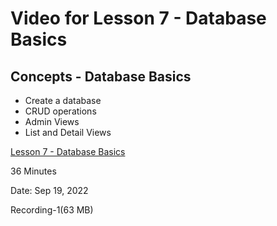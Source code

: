 # Video for Lesson 7 - Database Basics

## Concepts - Database Basics

* Create a database
* CRUD operations
* Admin Views
* List and Detail Views


[Lesson 7 - Database Basics](https://unco.zoom.us/rec/share/0G4SpcnWOickTqN-Y0drRgfkVro12sfC0Z1sm4fOVAnEk0q4tvnNnPdYY_4ehVA.0KiDmTibDtSElQiG)


36 Minutes

Date: Sep 19, 2022 

Recording-1(63 MB)

